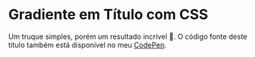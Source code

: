 # Gradiente em Título com CSS

Um truque simples, porém um resultado incrível 🤩. O código fonte deste título também está disponível no meu [CodePen](https://codepen.io/tigercodes/pen/QWpVbMZ).
